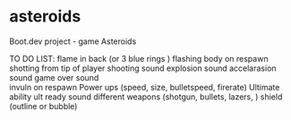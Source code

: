 # asteroids
Boot.dev project - game Asteroids

TO DO LIST:
    flame in back (or 3 blue rings )
    flashing body on respawn
    shotting from tip of player
    shooting sound
    explosion sound
    accelarasion sound
    game over sound    
    invuln on respawn
    Power ups (speed, size, bulletspeed, firerate)
    Ultimate ability
    ult ready sound
    different weapons (shotgun, bullets, lazers, )
    shield (outline or bubble)
    